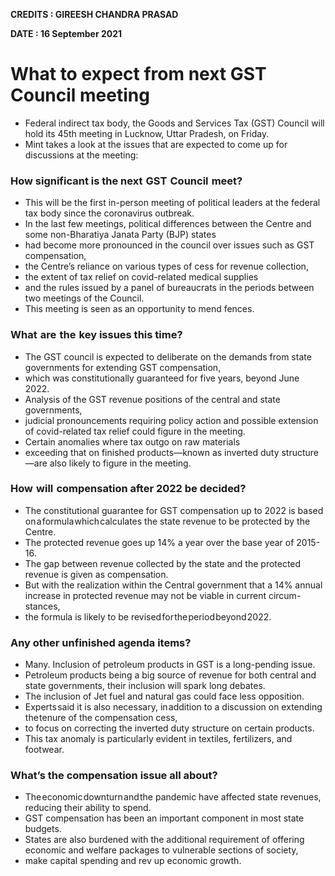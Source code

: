 **CREDITS : GIREESH CHANDRA PRASAD**

**DATE : 16 September 2021**


# What to expect from next GST Council meeting
- Federal indirect tax body, the Goods and Services Tax (GST) Council will hold its 45th meeting in Lucknow, Uttar Pradesh, on Friday.
- Mint takes a look at the issues that are expected to come up for discussions at the meeting:

### How significant is the next  GST  Council  meet?
- This will be the first in-person meeting of political leaders at the federal tax body since the coronavirus outbreak.
- In the last few meetings, political differences between the Centre and some non-Bharatiya Janata Party (BJP) states
- had become more pronounced in the council over issues such as GST compensation,
- the Centre’s reliance on various types of cess for revenue collection,
- the extent of tax relief on covid-related medical supplies
- and the rules issued by a panel of bureaucrats in the periods between two meetings of the Council.
- This meeting is seen as an opportunity to mend fences.

### What  are  the  key issues this time?
- The GST council is expected to deliberate on the demands from state governments for extending GST compensation,
- which was constitutionally guaranteed for five years, beyond June 2022.
- Analysis of the GST revenue positions of the central and state governments,
- judicial pronouncements requiring policy action and possible extension of covid-related tax relief could figure in the meeting.
- Certain anomalies where tax outgo on raw materials
- exceeding that on finished products—known as inverted duty structure—are also likely to figure in the meeting.

### How  will  compensation after 2022 be decided?
- The constitutional guarantee for GST compensation up to 2022 is based on a formula which calculates the state revenue to be protected by the Centre.
- The protected revenue goes up 14% a year over the base year of 2015-16.
- The gap between revenue collected by the state and the protected revenue is given as compensation.
- But with the realization within the Central government that a 14% annual increase in protected revenue may not be viable in current circum-stances,
- the formula is likely to be revised for the period beyond 2022.

### Any other unfinished agenda items?
- Many. Inclusion of petroleum products in GST is a long-pending issue.
- Petroleum products being a big source of revenue for both central and state governments, their inclusion will spark long debates.
- The inclusion of Jet fuel and natural gas could face less opposition.
- Experts said it is also necessary, in addition to a discussion on extending the tenure of the compensation cess,
- to focus on correcting the inverted duty structure on certain products.
- This tax anomaly is particularly evident in textiles, fertilizers, and footwear.

### What’s the compensation issue all about?
- The economic downturn and the pandemic have affected state revenues, reducing their ability to spend.
- GST compensation has been an important component in most state budgets.
- States are also burdened with the additional requirement of offering economic and welfare packages to vulnerable sections of society,
- make capital spending and rev up economic growth.
